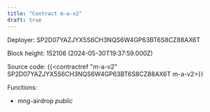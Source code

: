 ```yaml
---
title: "Contract m-a-v2"
draft: true
---
```

Deployer: SP2D07YAZJYX5S6CH3NQS6W4GP63BT6S8CZ88AX6T


 



Block height: 152106 (2024-05-30T19:37:59.000Z)

Source code: {{<contractref "m-a-v2" SP2D07YAZJYX5S6CH3NQS6W4GP63BT6S8CZ88AX6T m-a-v2>}}

Functions:

* mng-airdrop _public_
